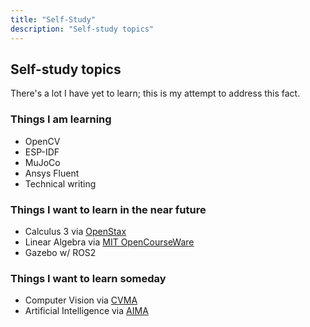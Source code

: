 ```yaml
---
title: "Self-Study"
description: "Self-study topics"
---
```


## Self-study topics

There's a lot I have yet to learn; this is my attempt to address this fact.

### Things I am learning

* OpenCV
* ESP-IDF
* MuJoCo
* Ansys Fluent
* Technical writing

### Things I want to learn in the near future

* Calculus 3 via <span class="link">[OpenStax](https://openstax.org/details/books/calculus-volume-3)</span> 
* <span class="link">Linear Algebra via [MIT OpenCourseWare](https://ocw.mit.edu/courses/18-06sc-linear-algebra-fall-2011/)</span>
* Gazebo w/ ROS2

### Things I want to learn someday

* Computer Vision via <span class="link">[CVMA](https://www.pearson.com/en-us/subject-catalog/p/computer-vision-a-modern-approach/P200000003374)</span>
* Artificial Intelligence via <span class="link">[AIMA](https://aima.cs.berkeley.edu/)</span>
